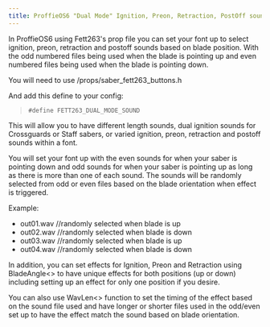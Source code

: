 ```yaml
---
title: ProffieOS6 "Dual Mode" Ignition, Preon, Retraction, PostOff sounds in Fett263 Prop
---
```

In ProffieOS6 using Fett263's prop file you can set your font up to select ignition, preon, retraction and postoff sounds based on blade position.  With the odd numbered files being used when the blade is pointing up and even numbered files being used when the blade is pointing down.

You will need to use /props/saber_fett263_buttons.h

And add this define to your config:

> `#define FETT263_DUAL_MODE_SOUND`

This will allow you to have different length sounds, dual ignition sounds for Crossguards or Staff sabers, or varied ignition, preon, retraction and postoff sounds within a font.

You will set your font up with the even sounds for when your saber is pointing down and odd sounds for when your saber is pointing up as long as there is more than one of each sound. The sounds will be randomly selected from odd or even files based on the blade orientation when effect is triggered.

Example:
* out01.wav //randomly selected when blade is up
* out02.wav //randomly selected when blade is down
* out03.wav //randomly selected when blade is up
* out04.wav //randomly selected when blade is down

In addition, you can set effects for Ignition, Preon and Retraction using BladeAngle<> to have unique effects for both positions (up or down) including setting up an effect for only one position if you desire.

You can also use WavLen<> function to set the timing of the effect based on the sound file used and have longer or shorter files used in the odd/even set up to have the effect match the sound based on blade orientation.